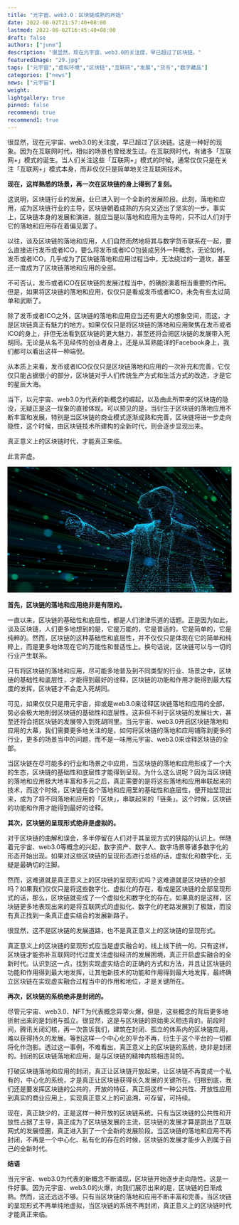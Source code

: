 ```yaml
---
title: "元宇宙、web3.0：区块链成熟的开始"
date: 2022-08-02T21:57:40+08:00
lastmod: 2022-08-02T16:45:40+08:00
draft: false
authors: ["june"]
description: "很显然，现在元宇宙、web3.0的关注度，早已超过了区块链。"
featuredImage: "29.jpg"
tags: ["元宇宙","虚拟环境","区块链","互联网","发展","货币","数字藏品"]
categories: ["news"]
news: ["元宇宙"]
weight: 
lightgallery: true
pinned: false
recommend: true
recommend1: true
---
```




很显然，现在元宇宙、web3.0的关注度，早已超过了区块链。这是一种好的现象。因为在互联网时代，相似的场景也曾经发生过。在互联网时代，有诸多「互联网+」模式的诞生。当人们关注这些「互联网+」模式的时候，通常仅仅只是在关注「互联网+」模式本身，而非仅仅只是简单地关注互联网技术。

**现在，这样熟悉的场景，再一次在区块链的身上得到了复刻。**

这说明，区块链行业的发展，业已进入到一个全新的发展阶段。此刻，落地和应用，成为区块链行业的主导，区块链朝着成熟的方向又迈出了坚实的一步。事实上，区块链本身的发展和演进，就应当是以落地和应用为主导的，只不过人们对于它的落地和应用存在着偏见罢了。

以往，谈及区块链的落地和应用，人们自然而然地将其与数字货币联系在一起，要么直接进行发币或者ICO，要么将发币或者ICO包装成另外一种概念，无论如何，发币或者ICO，几乎成为了区块链落地和应用过程当中，无法绕过的一道坎，甚至还一度成为了区块链落地和应用的全部。

不可否认，发币或者ICO在区块链的发展过程当中，的确扮演着相当重要的作用。但是，如果将区块链的落地和应用，仅仅只是看成发币或者ICO，未免有些太过简单和武断了。

除了发币或者ICO之外，区块链的落地和应用应当还有更大的想象空间，而这，才是区块链真正有魅力的地方。如果仅仅只是将区块链的落地和应用聚焦在发币或者ICO的身上，非但无法看到区块链的更大魅力，甚至还将会把区块链的发展带入死胡同。无论是从名不见经传的创业者身上，还是从耳熟能详的Facebook身上，我们都可以看出这样一种端倪。

从本质上来看，发币或者ICO仅仅只是区块链落地和应用的一次补充和完善，它仅仅只能占据很小的部分，区块链对于人们传统生产方式和生活方式的改造，才是它的星辰大海。

当下，以元宇宙、web3.0为代表的新概念的崛起，以及由此所带来的区块链的隐没，无疑正是这一现象的直接体现。可以预见的是，当衍生于区块链的落地应用不断丰富和发展，特别是当区块链的商业模式逐渐成熟和完善，区块链将进一步走向隐性，这个时候，由区块链技术所建构的全新时代，则会逐步显现出来。

真正意义上的区块链时代，才能真正来临。

此言非虚。

![元宇宙](29.jpg)



**首先，区块链的落地和应用绝非是有限的。**

一直以来，区块链的基础性和底层性，都是人们津津乐道的话题。正是因为如此，谈及区块链，人们更多地想到的是，它是万能的，它是普适的，它是简单的，它是纯粹的。然而，区块链的这种基础性和底层性，并不仅仅只是体现在它的简单和纯粹上，而是更多地体现在它的万能性和普适性上。换句话说，区块链可以与一切的行业产生联系。

只有将区块链的落地和应用，尽可能多地普及到不同类型的行业、场景之中，区块链的基础性和底层性，才能得到最好的诠释，区块链的功能和作用才能得到最大程度的发挥，区块链才不会走入死胡同。

可见，如果仅仅只是用元宇宙，抑或是web3.0来诠释区块链落地和应用的全部，势必会极大地削弱区块链的基础性和底层性。这非但不利于区块链的发展壮大，甚至还将会把区块链的发展带入到死胡同里。当元宇宙、web3.0开启区块链落地和应用的大幕，我们需要更多地关注的是，如何将区块链的落地和应用铺陈到更多的行业，更多的场景当中的问题，而不是一味用元宇宙、web3.0来诠释区块链的全部。

当区块链在尽可能多的行业和场景之中应用，当区块链的落地和应用形成了一个大的生态，区块链的基础性和底层性才能得到呈现。为什么这么说呢？因为当区块链的落地和应用极大地丰富和多元之后，真正需要的是将这些落地和应用串联起来的技术，而这个时候，区块链在各个落地和应用里的基础性和底层性，便开始显现出来，成为了将不同落地和应用的「区块」，串联起来的「链条」。这个时候，区块链的功能和作用才能得到最好的诠释。



**其次，区块链的呈现形式绝非是虚拟的。**

对于区块链的曲解和误会，多半停留在人们对于其呈现方式的狭隘的认识上。伴随着元宇宙、web3.0等概念的兴起，数字资产、数字人、数字场景等诸多数字化的形态开始出现。如果对这些区块链的呈现形态进行总结的话，虚拟化和数字化，无疑是最确切的注脚。

然而，这难道就是真正意义上的区块链的呈现形式吗？这难道就是区块链的全部吗？如果我们仅仅只是将这些数字化、虚拟化的存在，看成是区块链的全部呈现形式的话，那么，区块链就变成了一个虚拟化和数字化的存在。如果真的是这样，区块链更多地表现出来的是将互联网式的虚拟化、数字化的老路发展到了极致，而没有真正找到一条真正虚实结合的发展新路子。

很显然，这不是区块链的发展道路，也不是真正意义上的区块链的呈现形式。

真正意义上的区块链的呈现形式应当是虚实融合的，线上线下统一的。只有这样，区块链才能弥补互联网时代过度关注虚拟经济的发展困境，真正开启虚实融合的全新时代。认识到这一点，找到实现虚实结合的正确的方式和方法，并且让区块链的功能和作用得到最大地发挥，让其他新技术的功能和作用得到最大地发挥，最终确立区块链在实现虚实融合过程当中的作用和地位，才是关键所在。



**再次，区块链的系统绝非是封闭的。**

尽管元宇宙、web3.0、NFT为代表概念异常火爆，但是，这些概念的背后更多地折射出来的是封闭与孤立。很显然，这是与区块链的原始奥义相违背的。前段时间，腾讯关闭幻核，再一次告诉我们，建筑在封闭、孤立的体系内的区块链应用，难以获得持久的发展。等到这样一个中心化的平台不再，衍生于这个平台的一切都将化作泡影。透过这一事例，不难看出，真正意义上的区块链的系统，绝非是封闭的。封闭的区块链落地和应用，是与区块链的精神内核相违背的。

打破区块链落地和应用的封闭，真正让区块链开放起来，让区块链不再变成一个私有的，中心化的系统，才是真正让区块链获得长久发展的关键所在。归根到底，我们还是要发挥区块链的公共的，开放的特征，真正将这样一种公共性、开放性应用到真实的商业应用上，实现真正意义上的可追溯，可存留，可持续。

现在，真正缺少的，正是这样一种开放的区块链系统。只有当区块链的公共性和开放性占据了主导，真正成为了区块链发展的主流，区块链的发展才算是跳出了互联网式的发展怪圈，真正进入到了一个全新的发展阶段。当区块链的落地和应用不再封闭，不再是一个中心化、私有化的存在的时候，区块链的发展才能步入到属于自己的全新时代。

**结语**

当元宇宙、web3.0为代表的新概念不断涌现，区块链开始逐步走向隐性。这是一件好事。因为元宇宙、web3.0的火爆，向我们展示出来的是，区块链的日渐成熟。然而，这还远远不够。只有当区块链的落地和应用不断丰富和完善，当区块链的呈现形式不再单纯地虚拟，当区块链的系统不再封闭，真正意义上的区块链时代才能真正来临。